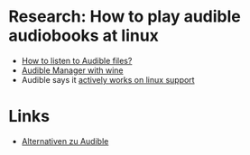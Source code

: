 # Research: How to play audible audiobooks at linux

* [How to listen to Audible files?](http://askubuntu.com/questions/16918/how-to-listen-to-audible-files)
* [Audible Manager with wine](https://appdb.winehq.org/objectManager.php?sClass=version&iId=7988)
* Audible says it [actively works on linux support](http://audible.custhelp.com/app/answers/detail/a_id/3899)

# Links

* [Alternativen zu Audible](http://www.lesen.net/kostenlose-hoerbuecher-hoerspiele/)
